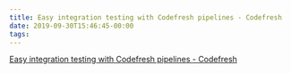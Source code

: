 ```yaml
---
title: Easy integration testing with Codefresh pipelines - Codefresh
date: 2019-09-30T15:46:45-00:00
tags:
---
```


[Easy integration testing with Codefresh pipelines - Codefresh](https://codefresh.io/continuous-integration/service-container-testing/?utm_campaign=Newsletter&utm_medium=email&_hsenc=p2ANqtz--A81oShTzajzbKc2IS2jUdZyzYA4uLGxiG7tI0qojzcVITt7mBUZytL3oimhOLbMd_mpJ4pV6x3Vb2B4jNUCqfcE9hFQ&_hsmi=77340128&utm_content=77340128&utm_source=hs_email&hsCtaTracking=8b859d3a-be4a-4816-8709-00e092f1461d%7C4db0304f-e564-466a-99ac-9535dbd54d9c)

